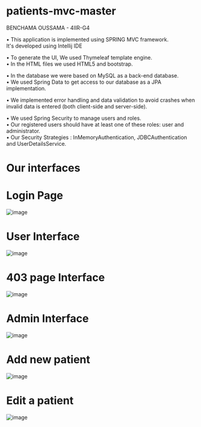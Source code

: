 # patients-mvc-master

BENCHAMA OUSSAMA - 4IIR-G4

•	This application is implemented using SPRING MVC framework.<br />
It's developed using Intellij IDE<br />

•	To generate the UI, We used Thymeleaf template engine.<br />
•    In the HTML files we used HTML5 and bootstrap.<br />

•	In the database we were based on MySQL as a back-end database.<br />
•	We used Spring Data to get access to our database as a JPA implementation.<br />

•	We implemented error handling and data validation to avoid crashes when invalid data is entered (both client-side and server-side).

•	We used Spring Security to manage users and roles.<br />
•	Our registered users should have at least one of these roles: user and administrator.<br />
•  Our Security Strategies : InMemoryAuthentication, JDBCAuthentication and UserDetailsService.
    
# Our interfaces
# Login Page 
![image](https://user-images.githubusercontent.com/104272812/165190044-3a848dc3-9403-467f-adf5-a086fd569017.png)

# User Interface 
![image](https://user-images.githubusercontent.com/104272812/165190257-fc4f20db-a988-45a2-84b5-633c00114402.png)

# 403 page Interface
![image](https://user-images.githubusercontent.com/104272812/165190295-05d336db-1e63-4514-8d35-46ddd42c718a.png)

# Admin Interface 
![image](https://user-images.githubusercontent.com/104272812/165190435-9c180f77-595d-4699-af05-9d0aa60f20d0.png)
# Add new patient
![image](https://user-images.githubusercontent.com/104272812/165190465-749a119f-55ae-4a64-a6ca-fd9adf2e69f3.png)
# Edit a patient
![image](https://user-images.githubusercontent.com/104272812/165190502-bc76a20d-0608-40ee-b1c2-5f8afb759cbf.png)
